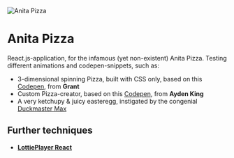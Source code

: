 ![Anita Pizza](https://res.cloudinary.com/djlggawlm/image/upload/v1667046604/Anita%20Pizza/Bildschirmfoto_2022-10-29_um_14.29.18_cmiclq.png)

# Anita Pizza

React.js-application, for the infamous (yet non-existent) Anita Pizza. Testing different animations and codepen-snippets, such as:
* 3-dimensional spinning Pizza, built with CSS only, based on this [Codepen](https://codepen.io/quadbaup/full/zXedRJ), from <strong>Grant</strong>
* Custom Pizza-creator, based on this [Codepen](https://codepen.io/aydenking30/pen/ezbjmm), from <strong>Ayden King</strong>
* A very ketchupy & juicy easteregg, instigated by the congenial [Duckmaster Max](https://github.com/MaxFilippo)

## Further techniques

* [<strong>LottiePlayer React</strong>](https://www.npmjs.com/package/@lottiefiles/react-lottie-player)
